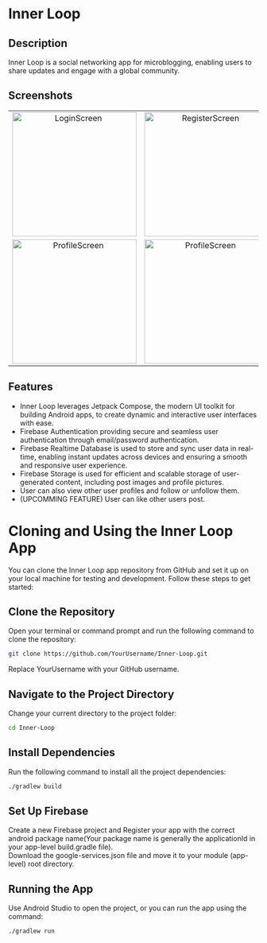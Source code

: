 # Inner Loop
## Description
Inner Loop is a social networking app for microblogging, enabling users to share updates and engage with a global community. 

## Screenshots
<table>
  <tr>
    <td align="center">
      <img src="https://github.com/manavgambhir/Inner-Loop/assets/97420824/c681b4df-5e47-43ac-b6fa-e4e3e43bfab1" alt="LoginScreen" width="250"/>
    </td>
    <td align="center">
      <img src="https://github.com/manavgambhir/Inner-Loop/assets/97420824/65ac7af9-f9be-4e3f-8bc1-ac0b9d7e4ff3" alt="RegisterScreen" width="250"/>
    </td>
    <td align="center">
      <img src="https://github.com/manavgambhir/Inner-Loop/assets/97420824/472222d8-39bf-4791-a6df-ba7109f906d6" alt="HomeScreen" width="250"/>
    </td>
    <td align="center">
      <img src="https://github.com/manavgambhir/Inner-Loop/assets/97420824/322f010b-ceb3-42f8-8ad9-ad6d131fcb97" alt="SearchScreen" width="250"/>
    </td>
  </tr>
  <tr>
    <td align="center">
      <img src="https://github.com/manavgambhir/Inner-Loop/assets/97420824/ec68ea4b-59d2-4dd4-8d77-16db5b8a70f8" alt="ProfileScreen" width="250"/>
    </td>
    <td align="center">
      <img src="https://github.com/manavgambhir/Inner-Loop/assets/97420824/f5f4070f-e73c-4602-b983-2529e2aeab4e" alt="ProfileScreen" width="250"/>
    </td>
    <td align="center">
      <img src="https://github.com/manavgambhir/Inner-Loop/assets/97420824/8833dd51-c100-44af-83f9-7befc986f4f5" alt="ProfileScreen" width="250"/>
    </td>
    <td align="center">
      <img src="https://github.com/manavgambhir/Inner-Loop/assets/97420824/c50c55de-1074-4759-b151-87798d0a72a8" alt="ProfileScreen" width="250"/>
    </td>
  </tr>
</table>

## Features
- Inner Loop leverages Jetpack Compose, the modern UI toolkit for building Android apps, to create dynamic and interactive user interfaces with ease.
- Firebase Authentication providing secure and seamless user authentication through email/password authentication.
- Firebase Realtime Database is used to store and sync user data in real-time, enabling instant updates across devices and ensuring a smooth and responsive user experience.
- Firebase Storage is used for efficient and scalable storage of user-generated content, including post images and profile pictures.
- User can also view other user profiles and follow or unfollow them.
- (UPCOMMING FEATURE) User can like other users post.

# Cloning and Using the Inner Loop App

You can clone the Inner Loop app repository from GitHub and set it up on your local machine for testing and development. Follow these steps to get started:

## Clone the Repository
Open your terminal or command prompt and run the following command to clone the repository:

```bash
git clone https://github.com/YourUsername/Inner-Loop.git
```

Replace YourUsername with your GitHub username.

## Navigate to the Project Directory
Change your current directory to the project folder:
```bash
cd Inner-Loop
```

## Install Dependencies
Run the following command to install all the project dependencies:
```bash
./gradlew build
```

## Set Up Firebase
Create a new Firebase project and Register your app with the correct android package name(Your package name is generally the applicationId in your app-level build.gradle file). </br>
Download the google-services.json file and move it to your module (app-level) root directory.

## Running the App
Use Android Studio to open the project, or you can run the app using the command:
```bash
./gradlew run
```
